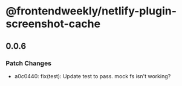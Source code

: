 # @frontendweekly/netlify-plugin-screenshot-cache

## 0.0.6

### Patch Changes

- a0c0440: fix(test): Update test to pass. mock fs isn't working?
